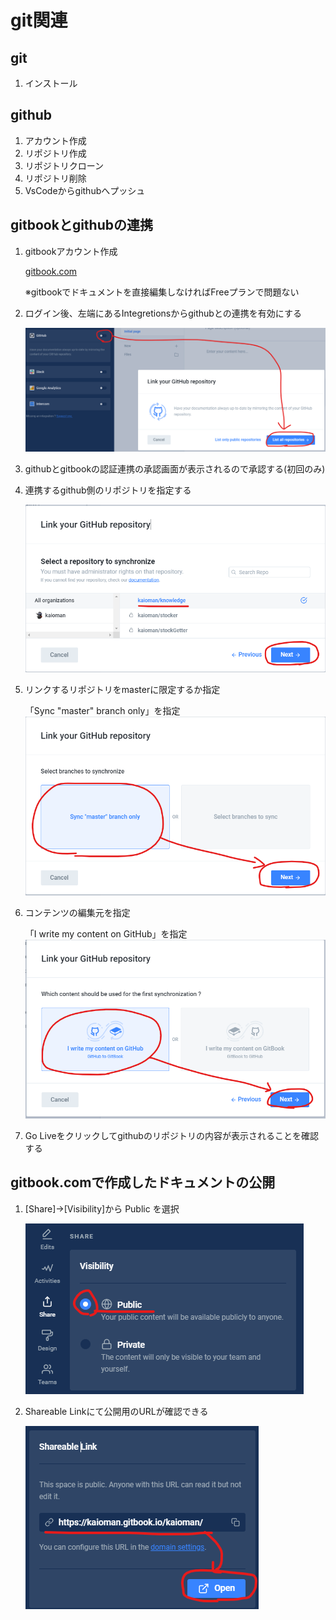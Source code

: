 # git関連

## git

1. インストール

## github

1. アカウント作成
2. リポジトリ作成
3. リポジトリクローン
4. リポジトリ削除
5. VsCodeからgithubへプッシュ

## gitbookとgithubの連携

1. gitbookアカウント作成

   [gitbook.com](https://www.gitbook.com/)

   ※gitbookでドキュメントを直接編集しなければFreeプランで問題ない

2. ログイン後、左端にあるIntegretionsからgithubとの連携を有効にする

   ![integretions](06.git/img/github_to_gitbook_01.png)

3. githubとgitbookの認証連携の承認画面が表示されるので承認する(初回のみ)

4. 連携するgithub側のリポジトリを指定する

   ![Authority](06.git/img/github_to_gitbook_03.png)

5. リンクするリポジトリをmasterに限定するか指定

   「Sync "master" branch only」を指定
   ![linkRepo](06.git/img/github_to_gitbook_02.png)

6. コンテンツの編集元を指定

   「I write my content on GitHub」を指定
   ![linkRepo](06.git/img/github_to_gitbook_04.png)

7. Go Liveをクリックしてgithubのリポジトリの内容が表示されることを確認する

## gitbook.comで作成したドキュメントの公開

1. [Share]→[Visibility]から Public を選択

   ![SharedSetting](06.git/../img/github_to_gitbook_05.png)

2. Shareable Linkにて公開用のURLが確認できる

   ![ShareableLink](06.git/../img/github_to_gitbook_06.png)
